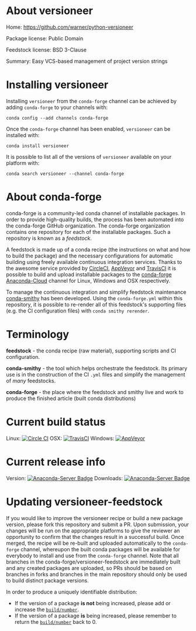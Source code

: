 About versioneer
================

Home: https://github.com/warner/python-versioneer

Package license: Public Domain

Feedstock license: BSD 3-Clause

Summary: Easy VCS-based management of project version strings



Installing versioneer
=====================

Installing `versioneer` from the `conda-forge` channel can be achieved by adding `conda-forge` to your channels with:

```
conda config --add channels conda-forge
```

Once the `conda-forge` channel has been enabled, `versioneer` can be installed with:

```
conda install versioneer
```

It is possible to list all of the versions of `versioneer` available on your platform with:

```
conda search versioneer --channel conda-forge
```



About conda-forge
=================

conda-forge is a community-led conda channel of installable packages.
In order to provide high-quality builds, the process has been automated into the
conda-forge GitHub organization. The conda-forge organization contains one repository
for each of the installable packages. Such a repository is known as a *feedstock*.

A feedstock is made up of a conda recipe (the instructions on what and how to build
the package) and the necessary configurations for automatic building using freely
available continuous integration services. Thanks to the awesome service provided by
[CircleCI](https://circleci.com/), [AppVeyor](http://www.appveyor.com/)
and [TravisCI](https://travis-ci.org/) it is possible to build and upload installable
packages to the [conda-forge](https://anaconda.org/conda-forge)
[Anaconda-Cloud](http://docs.anaconda.org/) channel for Linux, Windows and OSX respectively.

To manage the continuous integration and simplify feedstock maintenance
[conda-smithy](http://github.com/conda-forge/conda-smithy) has been developed.
Using the ``conda-forge.yml`` within this repository, it is possible to re-render all of
this feedstock's supporting files (e.g. the CI configuration files) with ``conda smithy rerender``.


Terminology
===========

**feedstock** - the conda recipe (raw material), supporting scripts and CI configuration.

**conda-smithy** - the tool which helps orchestrate the feedstock.
                   Its primary use is in the construction of the CI ``.yml`` files
                   and simplify the management of *many* feedstocks.

**conda-forge** - the place where the feedstock and smithy live and work to
                  produce the finished article (built conda distributions)

Current build status
====================

Linux: [![Circle CI](https://circleci.com/gh/conda-forge/versioneer-feedstock.svg?style=shield)](https://circleci.com/gh/conda-forge/versioneer-feedstock)
OSX: [![TravisCI](https://travis-ci.org/conda-forge/versioneer-feedstock.svg?branch=master)](https://travis-ci.org/conda-forge/versioneer-feedstock)
Windows: [![AppVeyor](https://ci.appveyor.com/api/projects/status/github/conda-forge/versioneer-feedstock?svg=True)](https://ci.appveyor.com/project/conda-forge/versioneer-feedstock/branch/master)

Current release info
====================
Version: [![Anaconda-Server Badge](https://anaconda.org/conda-forge/versioneer/badges/version.svg)](https://anaconda.org/conda-forge/versioneer)
Downloads: [![Anaconda-Server Badge](https://anaconda.org/conda-forge/versioneer/badges/downloads.svg)](https://anaconda.org/conda-forge/versioneer)


Updating versioneer-feedstock
=============================

If you would like to improve the versioneer recipe or build a new
package version, please fork this repository and submit a PR. Upon submission,
your changes will be run on the appropriate platforms to give the reviewer an
opportunity to confirm that the changes result in a successful build. Once
merged, the recipe will be re-built and uploaded automatically to the
`conda-forge` channel, whereupon the built conda packages will be available for
everybody to install and use from the `conda-forge` channel.
Note that all branches in the conda-forge/versioneer-feedstock are
immediately built and any created packages are uploaded, so PRs should be based
on branches in forks and branches in the main repository should only be used to
build distinct package versions.

In order to produce a uniquely identifiable distribution:
 * If the version of a package **is not** being increased, please add or increase
   the [``build/number``](http://conda.pydata.org/docs/building/meta-yaml.html#build-number-and-string).
 * If the version of a package **is** being increased, please remember to return
   the [``build/number``](http://conda.pydata.org/docs/building/meta-yaml.html#build-number-and-string)
   back to 0.
